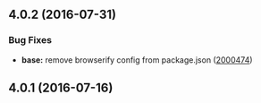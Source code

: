 <a name="4.0.2"></a>
## 4.0.2 (2016-07-31)


### Bug Fixes

* **base:** remove browserify config from package.json ([2000474](https://github.com/cyclejs/cyclejs/tree/master/packages/base/commit/2000474))



<a name="4.0.1"></a>
## 4.0.1 (2016-07-16)



